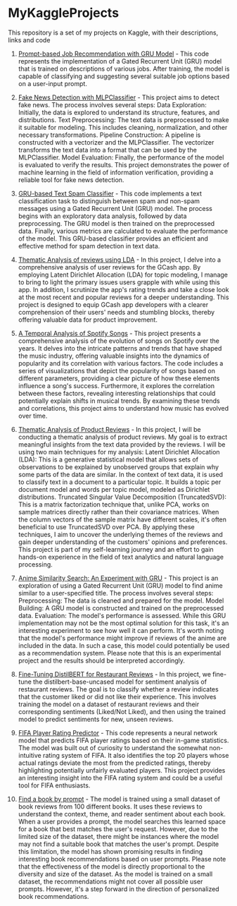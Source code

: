 # MyKaggleProjects
This repository is a set of my projects on Kaggle, with their descriptions, links and code

1. [Prompt-based Job Recommendation with GRU Model](https://www.kaggle.com/code/purrrplehaze/prompt-based-job-recommendation-with-gru-model) - This code represents the implementation of a Gated Recurrent Unit (GRU) model that is trained on descriptions of various jobs. After training, the model is capable of classifying and suggesting several suitable job options based on a user-input prompt.

2. [Fake News Detection with MLPClassifier](https://www.kaggle.com/code/purrrplehaze/fake-news-detection-with-mlpclassifier) - This project aims to detect fake news. The process involves several steps: Data Exploration: Initially, the data is explored to understand its structure, features, and distributions. Text Preprocessing: The text data is preprocessed to make it suitable for modeling. This includes cleaning, normalization, and other necessary transformations. Pipeline Construction: A pipeline is constructed with a vectorizer and the MLPClassifier. The vectorizer transforms the text data into a format that can be used by the MLPClassifier. Model Evaluation: Finally, the performance of the model is evaluated to verify the results. This project demonstrates the power of machine learning in the field of information verification, providing a reliable tool for fake news detection.

3. [GRU-based Text Spam Classifier](https://www.kaggle.com/code/purrrplehaze/gru-based-text-spam-classifier) - This code implements a text classification task to distinguish between spam and non-spam messages using a Gated Recurrent Unit (GRU) model. The process begins with an exploratory data analysis, followed by data preprocessing. The GRU model is then trained on the preprocessed data. Finally, various metrics are calculated to evaluate the performance of the model. This GRU-based classifier provides an efficient and effective method for spam detection in text data.

4. [Thematic Analysis of reviews using LDA](https://www.kaggle.com/code/purrrplehaze/thematic-analysis-of-reviews-using-lda) - In this project, I delve into a comprehensive analysis of user reviews for the GCash app. By employing Latent Dirichlet Allocation (LDA) for topic modeling, I manage to bring to light the primary issues users grapple with while using this app. In addition, I scrutinize the app's rating trends and take a close look at the most recent and popular reviews for a deeper understanding. This project is designed to equip GCash app developers with a clearer comprehension of their users' needs and stumbling blocks, thereby offering valuable data for product improvement.

5. [A Temporal Analysis of Spotify Songs](https://www.kaggle.com/code/purrrplehaze/a-temporal-analysis-of-spotify-songs) - This project presents a comprehensive analysis of the evolution of songs on Spotify over the years. It delves into the intricate patterns and trends that have shaped the music industry, offering valuable insights into the dynamics of popularity and its correlation with various factors. The code includes a series of visualizations that depict the popularity of songs based on different parameters, providing a clear picture of how these elements influence a song's success. Furthermore, it explores the correlation between these factors, revealing interesting relationships that could potentially explain shifts in musical trends. By examining these trends and correlations, this project aims to understand how music has evolved over time.

6. [Thematic Analysis of Product Reviews](https://www.kaggle.com/code/purrrplehaze/thematic-analysis-of-product-reviews) - In this project, I will be conducting a thematic analysis of product reviews. My goal is to extract meaningful insights from the text data provided by the reviews. I will be using two main techniques for my analysis: Latent Dirichlet Allocation (LDA): This is a generative statistical model that allows sets of observations to be explained by unobserved groups that explain why some parts of the data are similar. In the context of text data, it is used to classify text in a document to a particular topic. It builds a topic per document model and words per topic model, modeled as Dirichlet distributions. Truncated Singular Value Decomposition (TruncatedSVD): This is a matrix factorization technique that, unlike PCA, works on sample matrices directly rather than their covariance matrices. When the column vectors of the sample matrix have different scales, it's often beneficial to use TruncatedSVD over PCA. By applying these techniques, I aim to uncover the underlying themes of the reviews and gain deeper understanding of the customers' opinions and preferences. This project is part of my self-learning journey and an effort to gain hands-on experience in the field of text analytics and natural language processing.

7. [Anime Similarity Search: An Experiment with GRU](https://www.kaggle.com/code/purrrplehaze/anime-similarity-search-an-experiment-with-gru) - This project is an exploration of using a Gated Recurrent Unit (GRU) model to find anime similar to a user-specified title. The process involves several steps: Preprocessing: The data is cleaned and prepared for the model. Model Building: A GRU model is constructed and trained on the preprocessed data. Evaluation: The model's performance is assessed. While this GRU implementation may not be the most optimal solution for this task, it's an interesting experiment to see how well it can perform. It's worth noting that the model's performance might improve if reviews of the anime are included in the data. In such a case, this model could potentially be used as a recommendation system. Please note that this is an experimental project and the results should be interpreted accordingly.

8. [Fine-Tuning DistilBERT for Restaurant Reviews](https://www.kaggle.com/code/purrrplehaze/fine-tuning-distilbert-for-restaurant-reviews) - In this project, we fine-tune the distilbert-base-uncased model for sentiment analysis of restaurant reviews. The goal is to classify whether a review indicates that the customer liked or did not like their experience. This involves training the model on a dataset of restaurant reviews and their corresponding sentiments (Liked/Not Liked), and then using the trained model to predict sentiments for new, unseen reviews.

9. [FIFA Player Rating Predictor](https://www.kaggle.com/code/purrrplehaze/fifa-player-rating-predictor) - This code represents a neural network model that predicts FIFA player ratings based on their in-game statistics. The model was built out of curiosity to understand the somewhat non-intuitive rating system of FIFA. It also identifies the top 20 players whose actual ratings deviate the most from the predicted ratings, thereby highlighting potentially unfairly evaluated players. This project provides an interesting insight into the FIFA rating system and could be a useful tool for FIFA enthusiasts.

10. [Find a book by prompt](https://www.kaggle.com/code/purrrplehaze/find-a-book-by-prompt) - The model is trained using a small dataset of book reviews from 100 different books. It uses these reviews to understand the context, theme, and reader sentiment about each book. When a user provides a prompt, the model searches this learned space for a book that best matches the user's request. However, due to the limited size of the dataset, there might be instances where the model may not find a suitable book that matches the user's prompt. Despite this limitation, the model has shown promising results in finding interesting book recommendations based on user prompts. Please note that the effectiveness of the model is directly proportional to the diversity and size of the dataset. As the model is trained on a small dataset, the recommendations might not cover all possible user prompts. However, it's a step forward in the direction of personalized book recommendations.
